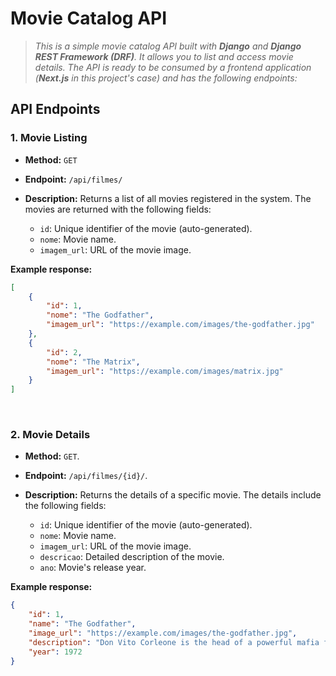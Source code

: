 # Movie Catalog API

> *This is a simple movie catalog API built with **Django** and **Django REST Framework (DRF)**.*
> *It allows you to list and access movie details. The API is ready to be consumed by a frontend application*
> *(**Next.js** in this project's case) and has the following endpoints:*

## API Endpoints

### 1. Movie Listing

- **Method:** `GET`
- **Endpoint:** `/api/filmes/`
- **Description:** Returns a list of all movies registered in the system. The movies are returned with the following fields:

	- `id`: Unique identifier of the movie (auto-generated).
	- `nome`: Movie name.
	- `imagem_url`: URL of the movie image.

**Example response:**

```json
[
    {
        "id": 1,
        "nome": "The Godfather",
        "imagem_url": "https://example.com/images/the-godfather.jpg"
    },
    {
        "id": 2,
        "nome": "The Matrix",
        "imagem_url": "https://example.com/images/matrix.jpg"
    }
]
```

<br>

### 2. Movie Details

- **Method:** `GET`.
- **Endpoint:** `/api/filmes/{id}/`.
- **Description:** Returns the details of a specific movie. The details include the following fields:

	- `id`: Unique identifier of the movie (auto-generated).
	- `nome`: Movie name.
	- `imagem_url`: URL of the movie image.
	- `descricao`: Detailed description of the movie.
	- `ano`: Movie's release year.

**Example response:**

```json
{
    "id": 1,
    "name": "The Godfather",
    "image_url": "https://example.com/images/the-godfather.jpg",
    "description": "Don Vito Corleone is the head of a powerful mafia family in New York. The story follows his son Michael...",
    "year": 1972
}
```
